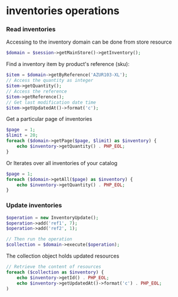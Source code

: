 # inventories operations

### Read inventories

Accessing to the inventory domain can be done from store resource

```php
$domain = $session->getMainStore()->getInventory();
```

Find a inventory item by product's reference (sku):

```php
$item = $domain->getByReference('AZUR103-XL');
// Access the quantity as integer
$item->getQuantity();
// Access the reference
$item->getReference();
// Get last modification date time
$item->getUpdatedAt()->format('c');
```

Get a particular page of inventories

```php
$page  = 1;
$limit = 20;
foreach ($domain->getPage($page, $limit) as $inventory) {
	echo $inventory->getQuantity() . PHP_EOL;
}
```

Or Iterates over all inventories of your catalog

```php
$page = 1;
foreach ($domain->getAll($page) as $inventory) {
	echo $inventory->getQuantity() . PHP_EOL;
}
```

### Update inventories


```php
$operation = new InventoryUpdate();
$operation->add('ref1', 7);
$operation->add('ref2', 1);

// Then run the operation
$collection = $domain->execute($operation);
```

The collection object holds updated resources

```php
// Retrieve the content of resources
foreach ($collection as $inventory) {
	echo $inventory->getId() . PHP_EOL;
	echo $inventory->getUpdatedAt()->format('c') . PHP_EOL;
)
```
